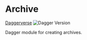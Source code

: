 # Archive

[Daggerverse](https://daggerverse.dev/mod/github.com/sagikazarmark/daggerverse/archive)
![Dagger Version](https://img.shields.io/badge/dagger%20version-%3E=0.9.5-0f0f19.svg?style=flat-square)

Dagger module for creating archives.

